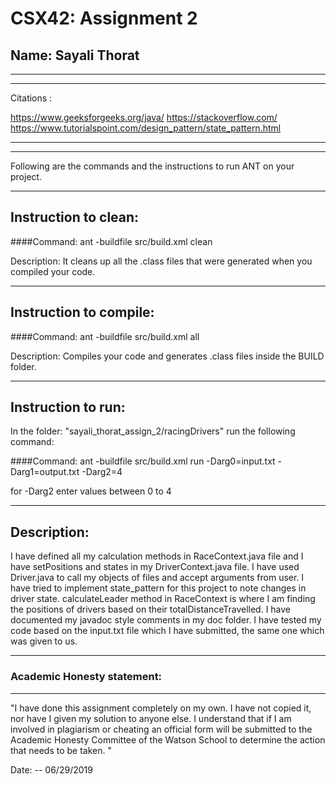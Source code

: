 # CSX42: Assignment 2
## Name: Sayali Thorat

-----------------------------------------------------------------------
-----------------------------------------------------------------------
Citations :

https://www.geeksforgeeks.org/java/
https://stackoverflow.com/
https://www.tutorialspoint.com/design_pattern/state_pattern.html

-----------------------------------------------------------------------
-----------------------------------------------------------------------
Following are the commands and the instructions to run ANT on your project.

-----------------------------------------------------------------------
## Instruction to clean:

####Command: ant -buildfile src/build.xml clean

Description: It cleans up all the .class files that were generated when you
compiled your code.

-----------------------------------------------------------------------
## Instruction to compile:

####Command: ant -buildfile src/build.xml all

Description: Compiles your code and generates .class files inside the BUILD folder.

-----------------------------------------------------------------------
## Instruction to run:

In the folder: "sayali_thorat_assign_2/racingDrivers" run the following command:

####Command: ant -buildfile src/build.xml run -Darg0=input.txt -Darg1=output.txt -Darg2=4

for -Darg2 enter values between 0 to 4

-----------------------------------------------------------------------
## Description:

I have defined all my calculation methods in RaceContext.java file and I have setPositions and states in my DriverContext.java file.
I have used Driver.java to call my objects of files and accept arguments from user.
I have tried to implement state_pattern for this project to note changes in driver state.
calculateLeader method in RaceContext is where I am finding the positions of drivers based on their totalDistanceTravelled.
I have documented my javadoc style comments in my doc folder.
I have tested my code based on the input.txt file which I have submitted, the same one which was given to us.


-----------------------------------------------------------------------
### Academic Honesty statement:
-----------------------------------------------------------------------

"I have done this assignment completely on my own. I have not copied
it, nor have I given my solution to anyone else. I understand that if
I am involved in plagiarism or cheating an official form will be
submitted to the Academic Honesty Committee of the Watson School to
determine the action that needs to be taken. "

Date: -- 06/29/2019
